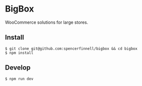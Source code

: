 # BigBox

WooCommerce solutions for large stores.

## Install

```
$ git clone git@github.com:spencerfinnell/bigbox && cd bigbox
$ npm install
```

## Develop

```
$ npm run dev
```
